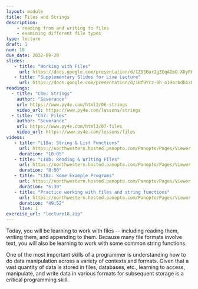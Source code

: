 ```yaml
---
layout: module
title: Files and Strings
description:
    - reading from and writing to files
    - examining different file types
type: lecture
draft: 1
num: 18
due_date: 2022-09-28
slides: 
   - title: "Working with Files"
     url: https://docs.google.com/presentation/d/1Z0SBar2gZGqAImO-XDyRFvAUlnBNKvnVsklIRzF4F0E/edit?usp=sharing
   - title: "Supplementary Slides for Live Lecture"
     url: https://docs.google.com/presentation/d/1Bf9Yrz-9h_o19arbdhbzBj-Zh_XbWrjqglymKHsUdtY/edit?usp=sharing
readings:
  - title: "Ch6: Strings"
    author: "Severance"
    url: https://www.py4e.com/html3/06-strings
    video_url: https://www.py4e.com/lessons/strings
  - title: "Ch7: Files"
    author: "Severance"
    url: https://www.py4e.com/html3/07-files
    video_url: https://www.py4e.com/lessons/files
videos:
   - title: "L18a: String & List Functions"
     url: https://northwestern.hosted.panopto.com/Panopto/Pages/Viewer.aspx?id=ea1ad916-4950-411f-952a-adc20157f86f
     duration: "10:05"
   - title: "L18b: Reading & Writing Files"
     url: https://northwestern.hosted.panopto.com/Panopto/Pages/Viewer.aspx?id=72a7f020-864b-4efd-afdc-adc20157f7a4
     duration: "8:00"
   - title: "L18c: Some Example Programs"
     url: https://northwestern.hosted.panopto.com/Panopto/Pages/Viewer.aspx?id=9829dcb3-e8f2-44ab-bee3-adc20157f6e6
     duration: "5:39"
   - title: "Practice working with files and string functions"
     url: https://northwestern.hosted.panopto.com/Panopto/Pages/Viewer.aspx?id=467d0392-e8d2-495e-969a-add500f78885
     duration: "49:52"
     live: 1
exercise_url: "lecture18.zip"
---
```



Today, you will be learning to work with files --  including reading them, writing them, and appending to them. Because many file formats involve text, you will also be learning to work with some common string functions.

One of the most important skills of a programmer is understanding how to do data manipulation across a variety of contexts and formats. Given that a vast quantity of data is stored in files, databases, etc., learning to access, manipulate, and write data in various formats for subsequent storage is a critical programming skill.